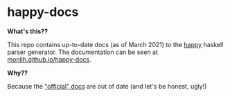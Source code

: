 # happy-docs

**What's this??**

This repo contains up-to-date docs (as of March 2021) to the [happy](https://github.com/simonmar/happy) haskell parser generator.
The documentation can be seen at [monlih.github.io/happy-docs](https://monlih.github.io/happy-docs).

**Why??**

Because the ["official" docs](https://www.haskell.org/happy/doc/html/index.html) are out of date (and let's be honest, ugly!)

